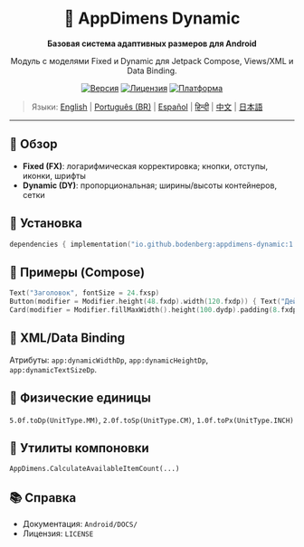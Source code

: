 <div align="center">
    <h1>📐 AppDimens Dynamic</h1>
    <p><strong>Базовая система адаптивных размеров для Android</strong></p>
    <p>Модуль с моделями Fixed и Dynamic для Jetpack Compose, Views/XML и Data Binding.</p>

[![Версия](https://img.shields.io/badge/version-1.0.5-blue.svg)](https://github.com/bodenberg/appdimens/releases)
[![Лицензия](https://img.shields.io/badge/license-Apache%202.0-green.svg)](../../../LICENSE)
[![Платформа](https://img.shields.io/badge/platform-Android%2021+-orange.svg)](https://developer.android.com/)
</div>

> Языки: [English](../../../../Android/appdimens_dynamic/README.md) | [Português (BR)](../../pt-BR/Android/appdimens_dynamic/README.md) | [Español](../../es/Android/appdimens_dynamic/README.md) | [हिन्दी](../../hi/Android/appdimens_dynamic/README.md) | [中文](../../zh/Android/appdimens_dynamic/README.md) | [日本語](../../ja/Android/appdimens_dynamic/README.md)

---

## 🎯 Обзор
- **Fixed (FX)**: логарифмическая корректировка; кнопки, отступы, иконки, шрифты
- **Dynamic (DY)**: пропорциональная; ширины/высоты контейнеров, сетки

## 🚀 Установка
```kotlin
dependencies { implementation("io.github.bodenberg:appdimens-dynamic:1.0.5") }
```

## 🎨 Примеры (Compose)
```kotlin
Text("Заголовок", fontSize = 24.fxsp)
Button(modifier = Modifier.height(48.fxdp).width(120.fxdp)) { Text("Действие") }
Card(modifier = Modifier.fillMaxWidth().height(100.dydp).padding(8.fxdp)) { }
```

## 📄 XML/Data Binding
Атрибуты: `app:dynamicWidthDp`, `app:dynamicHeightDp`, `app:dynamicTextSizeDp`.

## 📏 Физические единицы
`5.0f.toDp(UnitType.MM)`, `2.0f.toSp(UnitType.CM)`, `1.0f.toPx(UnitType.INCH)`

## 🧮 Утилиты компоновки
`AppDimens.CalculateAvailableItemCount(...)`

## 📚 Справка
- Документация: `Android/DOCS/`
- Лицензия: `LICENSE`
